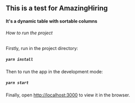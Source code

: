 ## This is a test for AmazingHiring
#### It's a dynamic table with sortable columns

###### How to run the project
Firstly, run in the project directory:
##### `yarn install`

Then to run the app in the development mode:
##### `yarn start`

Finally, open [http://localhost:3000](http://localhost:3000) to view it in the browser.

